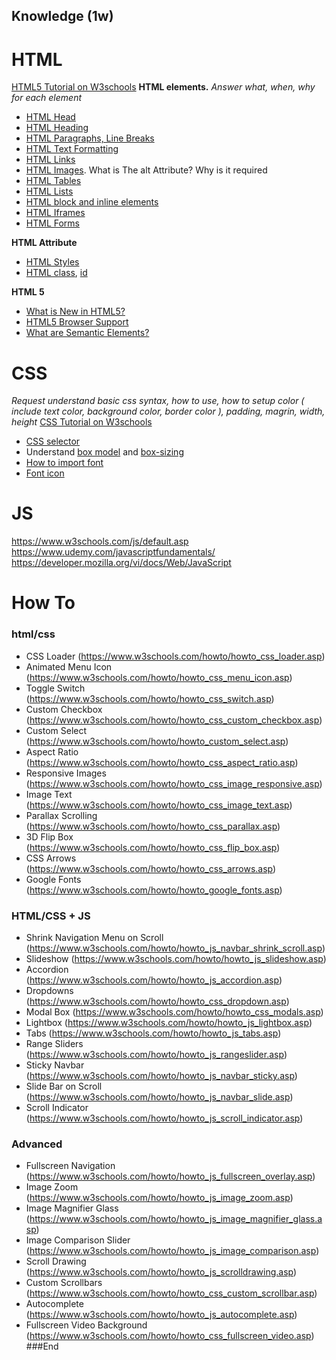 ## Knowledge (1w)
# HTML
[HTML5 Tutorial on W3schools](https://www.w3schools.com/html/default.asp)
**HTML elements.**
*Answer what, when, why for each element*
* [HTML Head](https://www.w3schools.com/html/html_head.asp "HTML Head")
* [HTML Heading](https://www.w3schools.com/html/html_headings.asp "Heading")
* [HTML Paragraphs, Line Breaks](https://www.w3schools.com/html/html_paragraphs.asp "HTML Paragraphs")
* [HTML Text Formatting](https://www.w3schools.com/html/html_formatting.asp "HTML Text Formatting")
* [HTML Links](https://www.w3schools.com/html/html_links.asp "HTML Links")
* [HTML Images](https://www.w3schools.com/html/html_images.asp "HTML Images"). What is The alt Attribute? Why is it required
* [HTML Tables](https://www.w3schools.com/html/html_tables.asp "HTML Tables")
* [HTML Lists](https://www.w3schools.com/html/html_lists.asp "HTML Lists")
* [HTML block and inline elements](https://www.w3schools.com/html/html_blocks.asp "HTML block and inline elements")
* [HTML Iframes](https://www.w3schools.com/html/html_iframe.asp "HTML Iframes")
* [HTML Forms](https://www.w3schools.com/html/html_forms.asp "HTML Forms")

**HTML Attribute**
* [HTML Styles](https://www.w3schools.com/html/html_styles.asp "HTML Styles")
* [HTML class](https://www.w3schools.com/html/html_classes.asp), [id](https://www.w3schools.com/html/html_id.asp)

**HTML 5**
* [What is New in HTML5?](https://www.w3schools.com/html/html5_intro.asp "What is New in HTML5?")
* [HTML5 Browser Support](https://www.w3schools.com/html/html5_browsers.asp "HTML5 Browser Support")
* [What are Semantic Elements?](https://www.w3schools.com/html/html5_semantic_elements.asp)

# CSS
*Request understand  basic css syntax, how to use, how to setup color ( include text color, background color, border color ), padding, magrin, width, height*
[CSS Tutorial on W3schools](https://www.w3schools.com/css/default.asp)

* [CSS selector](https://www.w3schools.com/cssref/css_selectors.asp "CSS selector")
* Understand [box model](https://www.w3schools.com/css/css_boxmodel.asp "box model") and [box-sizing](https://www.w3schools.com/css/css3_box-sizing.asp "box-sizing")
* [How to import font](https://www.w3schools.com/cssref/css3_pr_font-face_rule.asp)
* [Font icon](https://www.sitepoint.com/introduction-icon-fonts-font-awesome-icomoon/)

# JS

https://www.w3schools.com/js/default.asp
https://www.udemy.com/javascriptfundamentals/
https://developer.mozilla.org/vi/docs/Web/JavaScript

# How To

### html/css
* CSS Loader (https://www.w3schools.com/howto/howto_css_loader.asp)
* Animated Menu Icon (https://www.w3schools.com/howto/howto_css_menu_icon.asp)
* Toggle Switch (https://www.w3schools.com/howto/howto_css_switch.asp)
* Custom Checkbox (https://www.w3schools.com/howto/howto_css_custom_checkbox.asp)
* Custom Select (https://www.w3schools.com/howto/howto_custom_select.asp)
* Aspect Ratio (https://www.w3schools.com/howto/howto_css_aspect_ratio.asp)
* Responsive Images (https://www.w3schools.com/howto/howto_css_image_responsive.asp)
* Image Text (https://www.w3schools.com/howto/howto_css_image_text.asp)
* Parallax Scrolling (https://www.w3schools.com/howto/howto_css_parallax.asp)
* 3D Flip Box (https://www.w3schools.com/howto/howto_css_flip_box.asp)
* CSS Arrows (https://www.w3schools.com/howto/howto_css_arrows.asp)
* Google Fonts (https://www.w3schools.com/howto/howto_google_fonts.asp)
### HTML/CSS + JS
* Shrink Navigation Menu on Scroll (https://www.w3schools.com/howto/howto_js_navbar_shrink_scroll.asp)
* Slideshow (https://www.w3schools.com/howto/howto_js_slideshow.asp)
* Accordion (https://www.w3schools.com/howto/howto_js_accordion.asp)
* Dropdowns (https://www.w3schools.com/howto/howto_css_dropdown.asp)
* Modal Box (https://www.w3schools.com/howto/howto_css_modals.asp)
* Lightbox (https://www.w3schools.com/howto/howto_js_lightbox.asp)
* Tabs (https://www.w3schools.com/howto/howto_js_tabs.asp)
* Range Sliders (https://www.w3schools.com/howto/howto_js_rangeslider.asp)
* Sticky Navbar (https://www.w3schools.com/howto/howto_js_navbar_sticky.asp)
* Slide Bar on Scroll (https://www.w3schools.com/howto/howto_js_navbar_slide.asp)
* Scroll Indicator (https://www.w3schools.com/howto/howto_js_scroll_indicator.asp)

### Advanced
* Fullscreen Navigation (https://www.w3schools.com/howto/howto_js_fullscreen_overlay.asp)
* Image Zoom (https://www.w3schools.com/howto/howto_js_image_zoom.asp)
* Image Magnifier Glass (https://www.w3schools.com/howto/howto_js_image_magnifier_glass.asp)
* Image Comparison Slider (https://www.w3schools.com/howto/howto_js_image_comparison.asp)
* Scroll Drawing (https://www.w3schools.com/howto/howto_js_scrolldrawing.asp)
* Custom Scrollbars (https://www.w3schools.com/howto/howto_css_custom_scrollbar.asp)
* Autocomplete (https://www.w3schools.com/howto/howto_js_autocomplete.asp)
* Fullscreen Video Background (https://www.w3schools.com/howto/howto_css_fullscreen_video.asp)
###End
